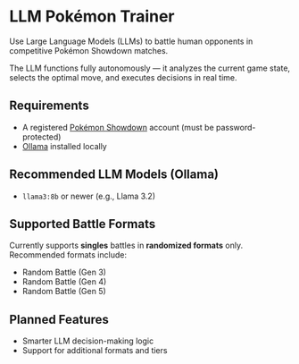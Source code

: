 # LLM Pokémon Trainer

Use Large Language Models (LLMs) to battle human opponents in competitive Pokémon Showdown matches.

The LLM functions fully autonomously — it analyzes the current game state, selects the optimal move, and executes decisions in real time.

## Requirements

- A registered [Pokémon Showdown](https://pokemonshowdown.com) account (must be password-protected)
- [Ollama](https://ollama.com) installed locally

## Recommended LLM Models (Ollama)

- `llama3:8b` or newer (e.g., Llama 3.2)

## Supported Battle Formats

Currently supports **singles** battles in **randomized formats** only. Recommended formats include:

- Random Battle (Gen 3)
- Random Battle (Gen 4)
- Random Battle (Gen 5)

## Planned Features

- Smarter LLM decision-making logic
- Support for additional formats and tiers
